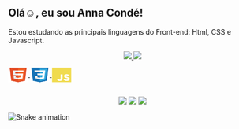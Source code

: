 ## Olá:relaxed:, eu sou Anna Condé!
Estou estudando as principais linguagens do Front-end: Html, CSS e Javascript.

<div align="center">
  <a href="https://github.com/annaconde">
  <img height="150em" src="https://github-readme-stats.vercel.app/api?username=annaconde&show_icons=true&theme=dracula&include_all_commits=true&count_private=true"/>
  <img height="150em" src="https://github-readme-stats.vercel.app/api/top-langs/?username=annaconde&layout=compact&langs_count=7&theme=dracula"/>
</div>

<p></p>
  <img align="center" alt="Rafa-HTML" height="30" width="40" src="https://raw.githubusercontent.com/devicons/devicon/master/icons/html5/html5-original.svg">
  <img align="center" alt="Rafa-CSS" height="30" width="40" src="https://raw.githubusercontent.com/devicons/devicon/master/icons/css3/css3-original.svg">
  <img align="center" alt="Rafa-Js" height="30" width="40" src="https://raw.githubusercontent.com/devicons/devicon/master/icons/javascript/javascript-plain.svg">

##

<div align="center">

  <a href="https://instagram.com/anna.condee" target="_blank"><img src="https://img.shields.io/badge/-Instagram-%23E4405F?style=for-the-badge&logo=instagram&logoColor=white" target="_blank"></a>
  <a href = "mailto:anacarolina67759@gmail.com"><img src="https://img.shields.io/badge/-Gmail-%23333?style=for-the-badge&logo=gmail&logoColor=white" target="_blank"></a>
  <a href="https://www.linkedin.com/in/anna-carolina-cond%C3%A9-saturnino-07563a176" target="_blank"><img src="https://img.shields.io/badge/-LinkedIn-%230077B5?style=for-the-badge&logo=linkedin&logoColor=white" target="_blank"></a> 

</div>

  ![Snake animation](https://github.com/annaconde/annaconde/blob/output/github-contribution-grid-snake.svg)



<!---
annaconde/annaconde is a ✨ special ✨ repository because its `README.md` (this file) appears on your GitHub profile.
You can click the Preview link to take a look at your changes.
--->
